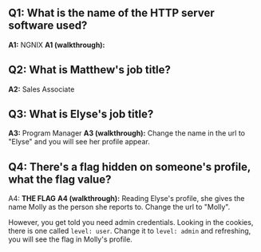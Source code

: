 ## Q1: What is the name of the HTTP server software used?
**A1:** NGNIX
**A1 (walkthrough):**

## Q2: What is Matthew's job title?
**A2:** Sales Associate

## Q3: What is Elyse's job title?
**A3:** Program Manager
**A3 (walkthrough):**
Change the name in the url to "Elyse" and you will see her profile appear.

## Q4: There's a flag hidden on someone's profile, what the flag value?
A4: **THE FLAG**
**A4 (walkthrough):**
Reading Elyse's profile, she gives the name Molly as the person she reports to. Change the url to "Molly".

However, you get told you need admin credentials. Looking in the cookies, there is one called `level: user`. Change it to `level: admin` and refreshing, you will see the flag in Molly's profile.
